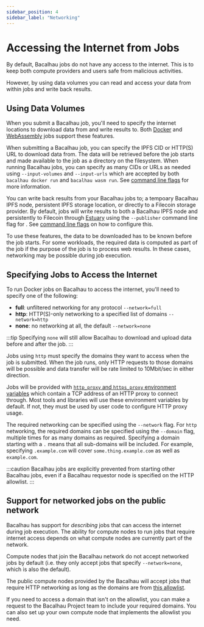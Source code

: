 ```yaml
---
sidebar_position: 4
sidebar_label: "Networking"
---
```


# Accessing the Internet from Jobs

By default, Bacalhau jobs do not have any access to the internet. This is to keep both compute providers and users safe from malicious activities.

However, by using data volumes you can read and access your data from within jobs and write back results.

## Using Data Volumes

When you submit a Bacalhau job, you'll need to specify the internet locations to download data from and write results to. Both [Docker](../getting-started/docker-workload-onboarding.md) and [WebAssembly](../getting-started/wasm-workload-onboarding.md) jobs support these features.

When submitting a Bacalhau job, you can specify the IPFS CID or HTTP(S) URL to download data from. The data will be retrieved before the job starts and made available to the job as a directory on the filesystem. When running Bacalhau jobs, you can specify as many CIDs or URLs as needed using `--input-volumes` and `--input-urls` which are accepted by both `bacalhau docker run` and `bacalhau wasm run`. See [command line flags](https://docs.bacalhau.org/all-flags) for more information.

You can write back results from your Bacalhau jobs to; a tempoary Bacalhau IPFS node,  persistent IPFS storage location, or directly to a Filecoin storage provider. By default, jobs will write results to both a Bacalhau IPFS node and persistently to Filecoin through [Estuary](https://estuary.tech) using the `--publisher` command line flag for . See [command line flags](https://docs.bacalhau.org/all-flags) on how to configure this.

To use these features, the data to be downloaded has to be known before the job starts. For some workloads, the required data is computed as part of the job if the purpose of the job is to process web results. In these cases, networking may be possible during job execution.

## Specifying Jobs to Access the Internet

To run Docker jobs on Bacalhau to access the internet, you'll need to specify one of the following:

* **full**: unfiltered networking for any protocol `--network=full`
* **http**: HTTP(S)-only networking to a specified list of domains `--network=http`
* **none**: no networking at all, the default `--network=none`

:::tip
Specifying `none` will still allow Bacalhau to download and upload data before and after the job.
:::

Jobs using `http` must specify the domains they want to access when the job is submitted. When the job runs, only HTTP requests to those domains will be possible and data transfer will be rate limited to 10Mbit/sec in either direction.

Jobs will be provided with [`http_proxy` and `https_proxy` environment variables](https://about.gitlab.com/blog/2021/01/27/we-need-to-talk-no-proxy/) which contain a TCP address of an HTTP proxy to connect through. Most tools and libraries will use these environment variables by default. If not, they must be used by user code to configure HTTP proxy usage.

The required networking can be specified using the `--network` flag. For `http` networking, the required domains can be specified using the `--domain` flag, multiple times for as many domains as required. Specifying a domain starting with a `.` means that all sub-domains will be included. For example, specifying `.example.com` will cover `some.thing.example.com` as well as `example.com`.

:::caution
Bacalhau jobs are explicitly prevented from starting other Bacalhau jobs, even if a Bacalhau requestor node is specified on the HTTP allowlist.
:::

## Support for networked jobs on the public network

Bacalhau has support for *describing* jobs that can access the internet during job execution. The ability for compute nodes to run jobs that require internet access depends on what compute nodes are currently part of the network.

Compute nodes that join the Bacalhau network do not accept networked jobs by default (i.e. they only accept jobs that specify `--network=none`, which is also the default).

The public compute nodes provided by the Bacalhau will accept jobs that require HTTP networking as long as the domains are from [this allowlist](https://github.com/filecoin-project/bacalhau/blob/main/ops/terraform/remote_files/scripts/http-domain-allowlist.txt).

If you need to access a domain that isn't on the allowlist, you can make a request to the Bacalhau Project team to include your required domains. You can also set up your own compute node that implements the allowlist you need.
